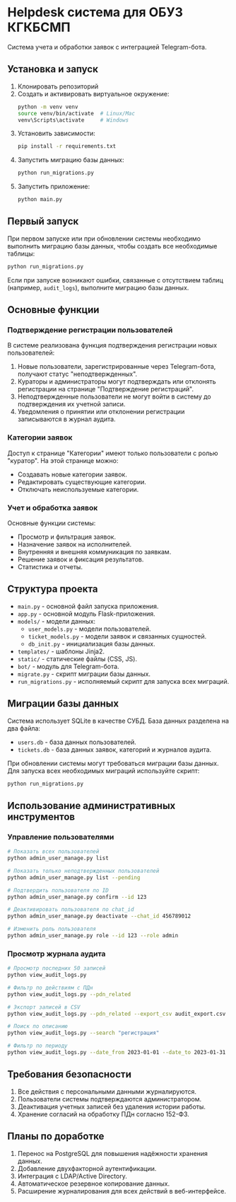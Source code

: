 # Helpdesk система для ОБУЗ КГКБСМП

Система учета и обработки заявок с интеграцией Telegram-бота.

## Установка и запуск

1. Клонировать репозиторий
2. Создать и активировать виртуальное окружение:
   ```bash
   python -m venv venv
   source venv/bin/activate  # Linux/Mac
   venv\Scripts\activate     # Windows
   ```
3. Установить зависимости:
   ```bash
   pip install -r requirements.txt
   ```
4. Запустить миграцию базы данных:
   ```bash
   python run_migrations.py
   ```
5. Запустить приложение:
   ```bash
   python main.py
   ```

## Первый запуск

При первом запуске или при обновлении системы необходимо выполнить миграцию базы данных, чтобы создать все необходимые таблицы:

```bash
python run_migrations.py
```

Если при запуске возникают ошибки, связанные с отсутствием таблиц (например, `audit_logs`), выполните миграцию базы данных.

## Основные функции

### Подтверждение регистрации пользователей

В системе реализована функция подтверждения регистрации новых пользователей:

1. Новые пользователи, зарегистрированные через Telegram-бота, получают статус "неподтвержденных".
2. Кураторы и администраторы могут подтверждать или отклонять регистрации на странице "Подтверждение регистраций".
3. Неподтвержденные пользователи не могут войти в систему до подтверждения их учетной записи.
4. Уведомления о принятии или отклонении регистрации записываются в журнал аудита.

### Категории заявок

Доступ к странице "Категории" имеют только пользователи с ролью "куратор". На этой странице можно:
- Создавать новые категории заявок.
- Редактировать существующие категории.
- Отключать неиспользуемые категории.

### Учет и обработка заявок

Основные функции системы:
- Просмотр и фильтрация заявок.
- Назначение заявок на исполнителей.
- Внутренняя и внешняя коммуникация по заявкам.
- Решение заявок и фиксация результатов.
- Статистика и отчеты.

## Структура проекта

- `main.py` - основной файл запуска приложения.
- `app.py` - основной модуль Flask-приложения.
- `models/` - модели данных:
  - `user_models.py` - модели пользователей.
  - `ticket_models.py` - модели заявок и связанных сущностей.
  - `db_init.py` - инициализация базы данных.
- `templates/` - шаблоны Jinja2.
- `static/` - статические файлы (CSS, JS).
- `bot/` - модуль для Telegram-бота.
- `migrate.py` - скрипт миграции базы данных.
- `run_migrations.py` - исполняемый скрипт для запуска всех миграций.

## Миграции базы данных

Система использует SQLite в качестве СУБД. База данных разделена на два файла:
- `users.db` - база данных пользователей.
- `tickets.db` - база данных заявок, категорий и журналов аудита.

При обновлении системы могут требоваться миграции базы данных. Для запуска всех необходимых миграций используйте скрипт:

```bash
python run_migrations.py
```

## Использование административных инструментов

### Управление пользователями

```bash
# Показать всех пользователей
python admin_user_manage.py list

# Показать только неподтвержденных пользователей
python admin_user_manage.py list --pending

# Подтвердить пользователя по ID
python admin_user_manage.py confirm --id 123

# Деактивировать пользователя по chat_id
python admin_user_manage.py deactivate --chat_id 456789012

# Изменить роль пользователя
python admin_user_manage.py role --id 123 --role admin
```

### Просмотр журнала аудита

```bash
# Просмотр последних 50 записей
python view_audit_logs.py

# Фильтр по действиям с ПДн
python view_audit_logs.py --pdn_related

# Экспорт записей в CSV
python view_audit_logs.py --pdn_related --export_csv audit_export.csv

# Поиск по описанию
python view_audit_logs.py --search "регистрация"

# Фильтр по периоду
python view_audit_logs.py --date_from 2023-01-01 --date_to 2023-01-31
```

## Требования безопасности

1. Все действия с персональными данными журналируются.
2. Пользователи системы подтверждаются администратором.
3. Деактивация учетных записей без удаления истории работы.
4. Хранение согласий на обработку ПДн согласно 152-ФЗ.

## Планы по доработке

1. Перенос на PostgreSQL для повышения надёжности хранения данных.
2. Добавление двухфакторной аутентификации.
3. Интеграция с LDAP/Active Directory.
4. Автоматическое резервное копирование данных.
5. Расширение журналирования для всех действий в веб-интерфейсе.
